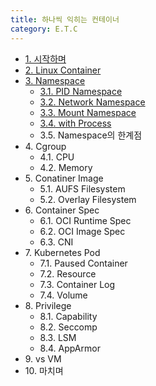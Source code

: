 ```yaml
---
title: 하나씩 익히는 컨테이너
category: E.T.C
---
```


* [1. 시작하며]({{site.baseurl}}/onebyone_container/1.시작하며)
* [2. Linux Container]({{site.baseurl}}/onebyone_container/2.Linux_Container)
* [3. Namespace]({{site.baseurl}}/onebyone_container/3.Namespace)
  * [3.1. PID Namespace]({{site.baseurl}}/onebyone_container/3.1.PID_Namespace)
  * [3.2. Network Namespace]({{site.baseurl}}/onebyone_container/3.2.Network_Namespace)
  * [3.3. Mount Namespace]({{site.baseurl}}/onebyone_container/3.3.Mount_Namespace)
  * [3.4. with Process]({{site.baseurl}}/onebyone_container/3.4.with_Process)
  * 3.5\. Namespace의 한계점
* 4\. Cgroup
  * 4.1\. CPU
  * 4.2\. Memory
* 5\. Conatiner Image
  * 5.1\. AUFS Filesystem
  * 5.2\. Overlay Filesystem
* 6\. Container Spec
  * 6.1\. OCI Runtime Spec
  * 6.2\. OCI Image Spec
  * 6.3\. CNI
* 7\. Kubernetes Pod
  * 7.1\. Paused Container
  * 7.2\. Resource
  * 7.3\. Container Log
  * 7.4\. Volume
* 8\. Privilege
  * 8.1\. Capability
  * 8.2\. Seccomp
  * 8.3\. LSM
  * 8.4\. AppArmor
* 9\. vs VM
* 10\. 마치며
